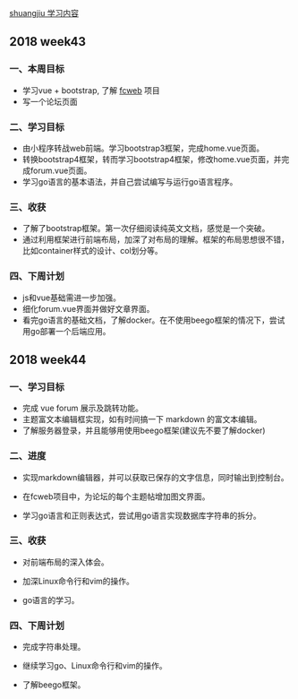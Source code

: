 [shuangjiu 学习内容](https://github.com/99MyCql)

## 2018 week43

### 一、本周目标

- 学习vue + bootstrap, 了解 [fcweb](https://github.com/airdb/fcweb) 项目
- 写一个论坛页面

### 二、学习目标

- 由小程序转战web前端。学习bootstrap3框架，完成home.vue页面。
- 转换bootstrap4框架，转而学习bootstrap4框架，修改home.vue页面，并完成forum.vue页面。
- 学习go语言的基本语法，并自己尝试编写与运行go语言程序。

### 三、收获

- 了解了bootstrap框架。第一次仔细阅读纯英文文档，感觉是一个突破。
- 通过利用框架进行前端布局，加深了对布局的理解。框架的布局思想很不错，比如container样式的设计、col划分等。

### 四、下周计划

- js和vue基础需进一步加强。
- 细化forum.vue界面并做好文章界面。
- 看完go语言的基础文档，了解docker。在不使用beego框架的情况下，尝试用go部署一个后端应用。


## 2018 week44

### 一、学习目标

- 完成 vue forum 展示及跳转功能。
- 主题富文本编辑框实现，如有时间搞一下 markdown 的富文本编辑。
- 了解服务器登录，并且能够用使用beego框架(建议先不要了解docker)

### 二、进度

- 实现markdown编辑器，并可以获取已保存的文字信息，同时输出到控制台。

- 在fcweb项目中，为论坛的每个主题帖增加图文界面。

- 学习go语言和正则表达式，尝试用go语言实现数据库字符串的拆分。

### 三、收获

- 对前端布局的深入体会。

- 加深Linux命令行和vim的操作。

- go语言的学习。

### 四、下周计划

- 完成字符串处理。

- 继续学习go、Linux命令行和vim的操作。

- 了解beego框架。
